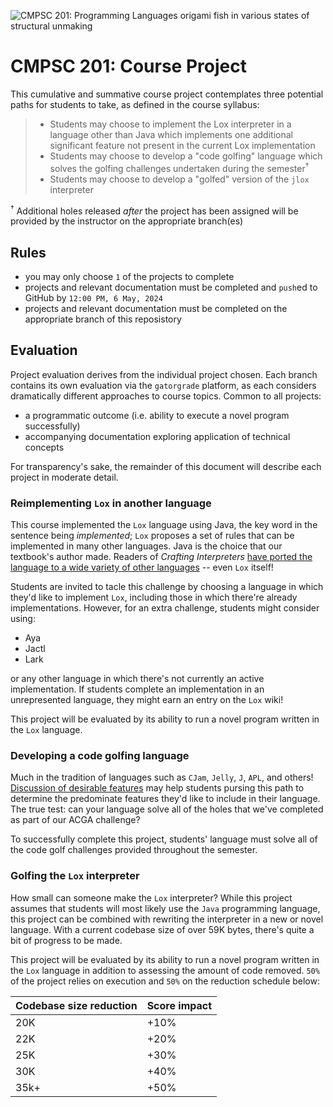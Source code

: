 ![CMPSC 201: Programming Languages origami fish in various states of structural unmaking](https://github.com/allegheny-college-cmpsc-201-spring-2024/course-materials/assets/1552764/7eef390d-327d-4af6-94ed-e7cc41c97df8)

# CMPSC 201: Course Project

This cumulative and summative course project contemplates three potential paths for students to take, as defined in the
course syllabus:
> * Students may choose to implement the Lox interpreter in a language other than Java which implements one additional significant feature not present in the current Lox implementation
> * Students may choose to develop a "code golfing" language which solves the golfing challenges undertaken during the semester<sup>†</sup>
> * Students may choose to develop a "golfed" version of the `jlox` interpreter

<sup>†</sup> Additional holes released _after_ the project has been assigned will be provided by the instructor on the appropriate branch(es)

## Rules

* you may only choose `1` of the projects to complete
* projects and relevant documentation must be completed and `push`ed to GitHub by `12:00 PM, 6 May, 2024`
* projects and relevant documentation must be completed on the appropriate branch of this reposistory

## Evaluation

Project evaluation derives from the individual project chosen. Each branch contains its own evaluation via the `gatorgrade` platform, as each
considers dramatically different approaches to course topics. Common to all projects:

* a programmatic outcome (i.e. ability to execute a novel program successfully)
* accompanying documentation exploring application of technical concepts

For transparency's sake, the remainder of this document will describe each project in moderate detail.

### Reimplementing `Lox` in another language

This course implemented the `Lox` language using Java, the key word in the sentence being _implemented_; `Lox` proposes a set of rules that can
be implemented in many other languages. Java is the choice that our textbook's author made. Readers of _Crafting Interpreters_ [have ported the language
to a wide variety of other languages](https://github.com/munificent/craftinginterpreters/wiki/Lox-implementations) -- even `Lox` itself!

Students are invited to tacle this challenge by choosing a language in which they'd like to implement `Lox`, including those in which there're already
implementations. However, for an extra challenge, students might consider using:

* Aya
* Jactl
* Lark

or any other language in which there's not currently an active implementation. If students complete an implementation in an unrepresented language,
they might earn an entry on the `Lox` wiki!

This project will be evaluated by its ability to run a novel program written in the `Lox` language.

### Developing a code golfing language

Much in the tradition of languages such as `CJam`, `Jelly`, `J`, `APL`, and others! [Discussion of desirable features](https://codegolf.stackexchange.com/questions/2070/choosing-languages-for-golfing) 
may help students pursing this path to determine the predominate features they'd like to include in their language. The true test: can your language
solve all of the holes that we've completed as part of our ACGA challenge?

To successfully complete this project, students' language must solve all of the code golf challenges provided throughout the semester.

### Golfing the `Lox` interpreter

How small can someone make the `Lox` interpreter? While this project assumes that students will most likely use the `Java` programming language, this 
project can be combined with rewriting the interpreter in a new or novel language. With a current codebase size of over 59K bytes, there's quite a bit
of progress to be made.

This project will be evaluated by its ability to run a novel program written in the `Lox` language in addition to assessing the amount of code removed.
`50%` of the project relies on execution and `50%` on the reduction schedule below:

|Codebase size reduction | Score impact |
|:-----------------------|:-------------|
|20K                      | +10%         |
|22K                      | +20%         | 
|25K                      | +30%         |
|30K                      | +40%         |
|35k+                     | +50%         |
